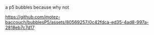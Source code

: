 a p5 bubbles because why not 





https://github.com/motez-baccouch/bubblesP5/assets/80569257/0c42fdca-ed35-4ad8-997a-2818eb7c7d17

